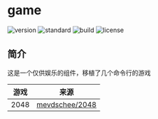 # game

![version](https://img.shields.io/badge/version-1.0.0-brightgreen.svg)
![standard](https://img.shields.io/badge/standard-c99-brightgreen.svg)
![build](https://img.shields.io/badge/build-2021.07.18-brightgreen.svg)
![license](https://img.shields.io/badge/license-MIT-brightgreen.svg)

## 简介

这是一个仅供娱乐的组件，移植了几个命令行的游戏

| 游戏 | 来源                                             |
| ---- | ------------------------------------------------ |
| 2048 | [mevdschee/2048](https://github.com/mevdschee/2048.c) |
